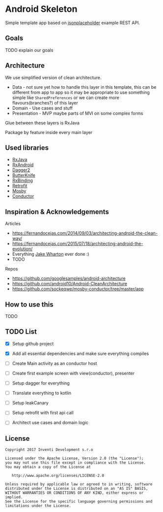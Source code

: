 Android Skeleton
========

Simple template app based on [jsonplaceholder][jsonplaceholder] example REST API.


Goals
-----

TODO explain our goals

Architecture
-----

We use simplified version of clean architecture.

- Data - not sure yet how to handle this layer in this template, this can be different from app to app so it may be appropriate to use something simple like `SharedPreferences` or we can create more flavours(branches?) of this layer
- Domain - Use cases and stuff
- Presentation - MVP maybe parts of MVI on some complex forms

Glue between these layers is RxJava

Package by feature inside every main layer

Used libraries
-----

- [RxJava][rxjava]
- [RxAndroid][rxandroid]
- [Dagger2][dagger]
- [ButterKnife][butterknife]
- [RxBinding][rxbinding]
- [Retrofit][retrofit]
- [Mosby][mosby]
- [Conductor][conductor]

Inspiration & Acknowledgements
-----

Articles
- https://fernandocejas.com/2014/09/03/architecting-android-the-clean-way/
- https://fernandocejas.com/2015/07/18/architecting-android-the-evolution/
- Everything [Jake Wharton][jakewharton] ever done :)
- TODO

Repos
- https://github.com/googlesamples/android-architecture
- https://github.com/android10/Android-CleanArchitecture
- https://github.com/sockeqwe/mosby-conductor/tree/master/app

How to use this
-----

TODO

TODO List
-----

- [x] Setup github project
- [x] Add all essential dependencies and make sure everything compiles
- [ ] Create Main activity as an conductor host
- [ ] Create first example screen with view(conductor), presenter
- [ ] Setup dagger for everything
- [ ] Translate everything to kotlin
- [ ] Setup leakCanary
- [ ] Setup retrofit with first api call
- [ ] Architect use cases and domain logic


License
-------

    Copyright 2017 Inventi Development s.r.o

    Licensed under the Apache License, Version 2.0 (the "License");
    you may not use this file except in compliance with the License.
    You may obtain a copy of the License at

       http://www.apache.org/licenses/LICENSE-2.0

    Unless required by applicable law or agreed to in writing, software
    distributed under the License is distributed on an "AS IS" BASIS,
    WITHOUT WARRANTIES OR CONDITIONS OF ANY KIND, either express or implied.
    See the License for the specific language governing permissions and
    limitations under the License.


[jsonplaceholder]: https://jsonplaceholder.typicode.com/
[jakewharton]: https://github.com/JakeWharton
[rxjava]: https://github.com/ReactiveX/RxJava
[rxandroid]: https://github.com/ReactiveX/RxAndroid
[dagger]: https://github.com/google/dagger
[butterknife]: https://github.com/JakeWharton/butterknife
[rxbinding]: https://github.com/JakeWharton/RxBinding
[retrofit]: https://github.com/square/retrofit
[mosby]: https://github.com/sockeqwe/mosby
[conductor]: https://github.com/bluelinelabs/Conductor
